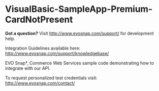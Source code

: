 VisualBasic-SampleApp-Premium-CardNotPresent
============================================
<b>Got a question?</b>  Visit http://www.evosnap.com/support/ for development help.  

Integration Guidelines available here:  http://www.evosnap.com/support/knowledgebase/

EVO Snap*, Commerce Web Services sample code demonstrating how to integrate with our API.

To request personalized test credentials visit: http://www.evosnap.com/contact/ 
